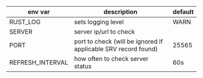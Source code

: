 | env var          | description                                                    | default |
|------------------|----------------------------------------------------------------|---------|
| RUST_LOG         | sets logging level                                             | WARN    |
| SERVER           | server ip/url to check                                         |         |
| PORT             | port to check (will be ignored if applicable SRV record found) | 25565   | 
| REFRESH_INTERVAL | how often to check server status                               | 60s     |
